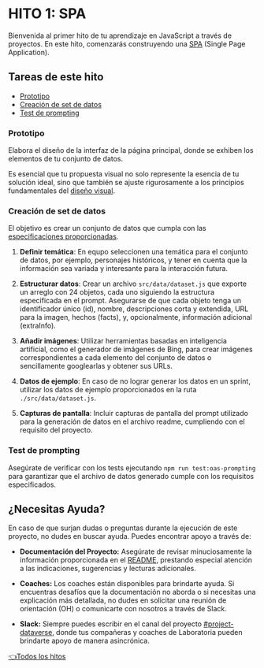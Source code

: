 # **HITO 1:** SPA

Bienvenida al primer hito de tu aprendizaje en JavaScript a
través de proyectos. En este hito, comenzarás construyendo una
[SPA](https://es.wikipedia.org/wiki/Single-page_application)
(Single Page Application).

## Tareas de este hito

- [Prototipo](#prototipo)
- [Creación de set de datos](#creación-de-set-de-datos)
- [Test de prompting](#test-de-prompting)

### Prototipo

Elabora el diseño de la interfaz de la página principal,
donde se exhiben los elementos de tu conjunto de datos.

Es esencial que tu propuesta visual no solo represente la esencia
de tu solución ideal, sino que también se ajuste rigurosamente a
los principios fundamentales del
[diseño visual](https://coda.io/d/Bootcamp-UX-Contenido_dqkqk2rV9Z2/Diseno-de-interfaces_suOT7#_luWsQ).

### Creación de set de datos

El objetivo es crear un conjunto de datos que cumpla con las
[especificaciones proporcionadas](../README.md/#generar-los-datos).

1. **Definir temática**: En equpo seleccionen una temática para el conjunto de datos,
por ejemplo, personajes históricos, y tener en cuenta que la información sea variada
y interesante para la interacción futura.

2. **Estructurar datos**: Crear un archivo `src/data/dataset.js`
que exporte un arreglo con 24 objetos, cada uno siguiendo la estructura
especificada en el prompt. Asegurarse de que cada objeto tenga un identificador
único (id), nombre, descripciones corta y extendida, URL para la imagen,
hechos (facts), y, opcionalmente, información adicional (extraInfo).

3. **Añadir imágenes**: Utilizar herramientas basadas en inteligencia artificial,
como el generador de imágenes de Bing, para crear imágenes correspondientes a cada
elemento del conjunto de datos o sencillamente googlearlas y obtener sus URLs.

4. **Datos de ejemplo**: En caso de no lograr generar los datos en un sprint,
utilizar los datos de ejemplo proporcionados en la ruta `./src/data/dataset.js`.

5. **Capturas de pantalla**: Incluir capturas de pantalla del prompt utilizado
para la generación de datos en el archivo readme, cumpliendo con el requisito del proyecto.

### Test de prompting

Asegúrate de verificar con los tests ejecutando `npm run test:oas-prompting` para
garantizar que el archivo de datos generado cumple con los requisitos especificados.

## ¿Necesitas Ayuda?

En caso de que surjan dudas o preguntas durante la ejecución de este proyecto,
no dudes en buscar ayuda. Puedes encontrar apoyo a través de:

- **Documentación del Proyecto:** Asegúrate de revisar minuciosamente la
información proporcionada en el [README](../README.md), prestando especial
atención a las indicaciones, sugerencias y lecturas adicionales.

- **Coaches:** Los coaches están disponibles para brindarte ayuda.
Si encuentras desafíos que la documentación no aborda o si necesitas
una explicación más detallada, no dudes en solicitar una reunión de orientación
(OH) o comunicarte con nosotros a través de Slack.

- **Slack:** Siempre puedes escribir en el canal del proyecto
[#project-dataverse](https://claseslaboratoria.slack.com/archives/C05V648LL1G),
donde tus compañeras y coaches de Laboratoria pueden brindarte
apoyo de manera asincrónica.

[👈Todos los hitos](../README.md#6-hitos)
